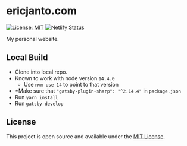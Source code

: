# ericjanto.com

[![License: MIT](https://img.shields.io/badge/License-MIT-blue.svg)](https://opensource.org/licenses/MIT) [![Netlify Status](https://api.netlify.com/api/v1/badges/51c8c75e-6341-420d-90d8-c25ab090b616/deploy-status)](https://app.netlify.com/sites/ericjanto/deploys)

My personal website.

## Local Build

- Clone into local repo.
- Known to work with node version `14.4.0`
  - Use `nvm use 14` to point to that version
- \*Make sure that `"gatsby-plugin-sharp": "^2.14.4"` in `package.json`
- Run `yarn install`
- Run `gatsby develop`

## License

This project is open source and available under the [MIT License](LICENSE).

